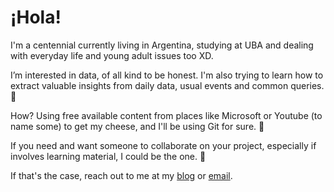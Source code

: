 # ¡Hola!

I'm a centennial currently living in Argentina, studying at UBA and dealing with everyday life and young adult issues too XD.

I’m interested in data, of all kind to be honest. I'm also trying to learn how to extract valuable insights from daily data, usual events and common queries. 👀

How? Using free available content from places like Microsoft or Youtube (to name some) to get my cheese, and I'll be using Git for sure. 🌱

If you need and want someone to collaborate on your project, especially if involves learning material, I could be the one. 💞️

If that's the case, reach out to me at my [blog](https://estudianteporahora.com/) or [email](mailto:victortizs@outlook.com).

<!---
victortizs/victortizs is a ✨ special ✨ repository because its `README.md` (this file) appears on your GitHub profile.
You can click the Preview link to take a look at your changes.
--->
